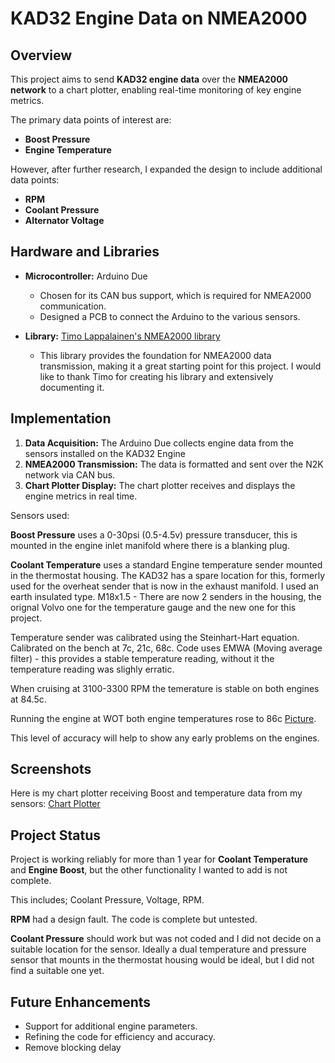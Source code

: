 # KAD32 Engine Data on NMEA2000

## Overview
This project aims to send **KAD32 engine data** over the **NMEA2000 network** to a chart plotter, enabling real-time monitoring of key engine metrics. 

The primary data points of interest are:
- **Boost Pressure**
- **Engine Temperature**

However, after further research, I expanded the design to include additional data points:
- **RPM**
- **Coolant Pressure**
- **Alternator Voltage**


## Hardware and Libraries
- **Microcontroller:** Arduino Due  
    - Chosen for its CAN bus support, which is required for NMEA2000 communication.
    - Designed a PCB to connect the Arduino to the various sensors.
 
- **Library:** [Timo Lappalainen's NMEA2000 library](https://github.com/ttlappalainen/NMEA2000)  
    - This library provides the foundation for NMEA2000 data transmission, making it a great starting point for this project. I would like to thank Timo for creating his library and extensively documenting it.

## Implementation
1. **Data Acquisition:** The Arduino Due collects engine data from the sensors installed on the KAD32 Engine
2. **NMEA2000 Transmission:** The data is formatted and sent over the N2K network via CAN bus.
3. **Chart Plotter Display:** The chart plotter receives and displays the engine metrics in real time.

Sensors used:

**Boost Pressure** uses a 0-30psi (0.5-4.5v) pressure transducer, this is mounted in the engine inlet manifold where there is a blanking plug.

**Coolant Temperature** uses a standard Engine temperature sender mounted in the thermostat housing. The KAD32 has a spare location for this, formerly used for the overheat sender that is now in the exhaust manifold.
I used an earth insulated type. M18x1.5 - There are now 2 senders in the housing, the orignal Volvo one for the temperature gauge and the new one for this project.

Temperature sender was calibrated using the Steinhart-Hart equation. 
Calibrated on the bench at 7c, 21c, 68c.
Code uses EMWA (Moving average filter) - this provides a stable temperature reading, without it the temperature reading was slighly erratic.

When cruising at 3100-3300 RPM the temerature is stable on both engines at 84.5c.

Running the engine at WOT both engine temperatures rose to 86c [Picture](./Chartplotter_86c.jpeg).

This level of accuracy will help to show any early problems on the engines.

## Screenshots
Here is my chart plotter receiving Boost and temperature data from my sensors: [Chart Plotter](./Chartplotter.jpeg)


## Project Status

Project is working reliably for more than 1 year for **Coolant Temperature** and **Engine Boost**, but the other functionality I wanted to add is not complete. 

This includes; Coolant Pressure, Voltage, RPM.

**RPM** had a design fault. The code is complete but untested.

**Coolant Pressure** should work but was not coded and I did not decide on a suitable location for the sensor. 
Ideally a dual temperature and pressure sensor that mounts in the thermostat housing would be ideal, but I did not find a suitable one yet.


## Future Enhancements
- Support for additional engine parameters.
- Refining the code for efficiency and accuracy.
- Remove blocking delay

